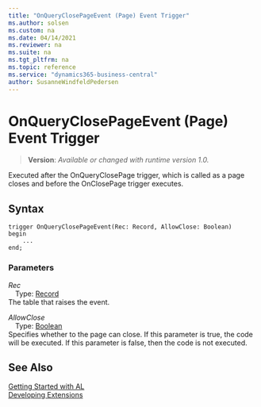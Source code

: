 ```yaml
---
title: "OnQueryClosePageEvent (Page) Event Trigger"
ms.author: solsen
ms.custom: na
ms.date: 04/14/2021
ms.reviewer: na
ms.suite: na
ms.tgt_pltfrm: na
ms.topic: reference
ms.service: "dynamics365-business-central"
author: SusanneWindfeldPedersen
---
```

[//]: # (START>DO_NOT_EDIT)
[//]: # (IMPORTANT:Do not edit any of the content between here and the END>DO_NOT_EDIT.)
[//]: # (Any modifications should be made in the .xml files in the ModernDev repo.)

# OnQueryClosePageEvent (Page) Event Trigger
> **Version**: _Available or changed with runtime version 1.0._

Executed after the OnQueryClosePage trigger, which is called as a page closes and before the OnClosePage trigger executes.


## Syntax
```
trigger OnQueryClosePageEvent(Rec: Record, AllowClose: Boolean)
begin
    ...
end;
```

### Parameters

*Rec*  
&emsp;Type: [Record](../../methods-auto/record/record-data-type.md)  
The table that raises the event.  

*AllowClose*  
&emsp;Type: [Boolean](../../methods-auto/boolean/boolean-data-type.md)  
Specifies whether to the page can close. If this parameter is true, the code will be executed. If this parameter is false, then the code is not executed.  



[//]: # (IMPORTANT: END>DO_NOT_EDIT)
## See Also  
[Getting Started with AL](../devenv-get-started.md)  
[Developing Extensions](../devenv-dev-overview.md)  